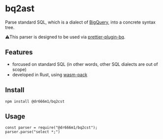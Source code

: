 # bq2ast
Parse standard SQL, which is a dialect of [BigQuery](https://cloud.google.com/bigquery), into a concrete syntax tree.

⚠️This parser is designed to be used via [prettier-plugin-bq](https://github.com/dr666m1/project_prettier_bq).

## Features
- forcused on standard SQL (in other words, other SQL dialects are out of scope)
- developed in Rust, using [wasm-pack](https://github.com/rustwasm/wasm-pack)

## Install
```
npm install @dr666m1/bq2cst
```

## Usage
```
const parser = require("@dr666m1/bq2cst");
parser.parse("select *;")
```
